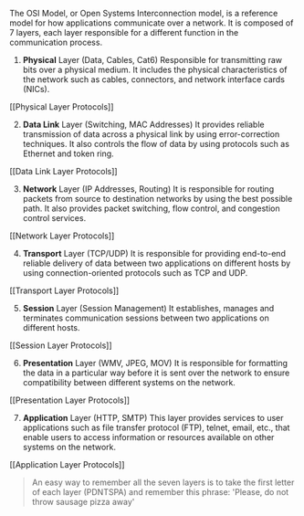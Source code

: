 The OSI Model, or Open Systems Interconnection model, is a reference model for how applications communicate over a network. It is composed of 7 layers, each layer responsible for a different function in the communication process. 

1. **Physical** Layer (Data, Cables, Cat6)
Responsible for transmitting raw bits over a physical medium. It includes the physical characteristics of the network such as cables, connectors, and network interface cards (NICs).

[[Physical Layer Protocols]]

2. **Data Link** Layer (Switching, MAC Addresses)
It provides reliable transmission of data across a physical link by using error-correction techniques. It also controls the flow of data by using protocols such as Ethernet and token ring.

[[Data Link Layer Protocols]]

3. **Network** Layer (IP Addresses, Routing)
It is responsible for routing packets from source to destination networks by using the best possible path. It also provides packet switching, flow control, and congestion control services.

[[Network Layer Protocols]]

4. **Transport** Layer (TCP/UDP)
It is responsible for providing end-to-end reliable delivery of data between two applications on different hosts by using connection-oriented protocols such as TCP and UDP. 

[[Transport Layer Protocols]]

5. **Session** Layer (Session Management)
It establishes, manages and terminates communication sessions between two applications on different hosts. 

[[Session Layer Protocols]]

6. **Presentation** Layer (WMV, JPEG, MOV)
It is responsible for formatting the data in a particular way before it is sent over the network to ensure compatibility between different systems on the network. 

[[Presentation Layer Protocols]]

7. **Application** Layer (HTTP, SMTP)
This layer provides services to user applications such as file transfer protocol (FTP), telnet, email, etc., that enable users to access information or resources available on other systems on the network.

[[Application Layer Protocols]]

> An easy way to remember all the seven layers is to take the first letter of each layer (PDNTSPA) and remember this phrase: 'Please, do not throw sausage pizza away'